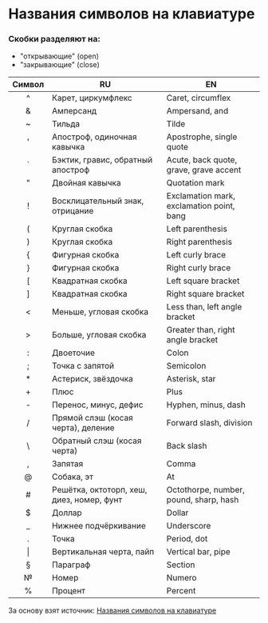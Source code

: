 # Названия символов на клавиатуре

### Скобки разделяют на:
  - "открывающие" (open)
  - "закрывающие" (close)

| Символ |          RU         |            EN            |
|:------:| ------------------- | ------------------------ |
|  ^  | Карет, циркумфлекс     | Caret, circumflex        |
|  &  | Амперсанд              | Ampersand, and           |
|  ~  | Тильда                 | Tilde                    |
|  '  | Апостроф, одиночная кавычка | Apostrophe, single quote |
|  `  | Бэктик, гравис, обратный апостроф | Acute, back quote, grave, grave accent |
|  "  | Двойная кавычка        | Quotation mark           |
|  !  | Восклицательный знак, отрицание | Exclamation mark, exclamation point, bang |
|  (  | Круглая скобка         | Left parenthesis         |
|  )  | Круглая скобка         | Right parenthesis        |
|  {  | Фигурная скобка        | Left curly brace         |
|  }  | Фигурная скобка        | Right curly brace        |
|  [  | Квадратная скобка      | Left square bracket      |
|  ]  | Квадратная скобка      | Right square bracket     |
|  <  | Меньше, угловая скобка | Less than, left angle bracket |
|  >  | Больше, угловая скобка | Greater than, right angle bracket |
|  :  | Двоеточие              | Colon                    |
|  ;  | Точка с запятой        | Semicolon                |
|  *  | Астериск, звёздочка    | Asterisk, star           |
|  +  | Плюс                   | Plus                     |
|  -  | Перенос, минус, дефис  | Hyphen, minus, dash      |
|  /  | Прямой слэш (косая черта), деление | Forward slash, division |
|  \  | Обратный слэш (косая черта) | Back slash |
|  ,  | Запятая                | Comma                    |
|  @  | Собака, эт             | At                       |
|  #  | Решётка, октоторп, хеш, диез, номер, фунт | Octothorpe, number, pound, sharp, hash |
|  $  | Доллар                 | Dollar                   |
|  _  | Нижнее подчёркивание   | Underscore               |
|  .  | Точка                  | Period, dot              |
|  \| | Вертикальная черта, пайп | Vertical bar, pipe     |
|  §  | Параграф               | Section                  |
|  №  | Номер                  | Numero                   |
|  %  | Процент                | Percent                  |


За основу взят источник: [Названия символов на клавиатуре](https://github.com/web-standards-ru/dictionary/blob/main/keyboard.md)